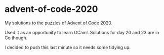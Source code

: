 # advent-of-code-2020
My solutions to the puzzles of [Advent of Code 2020](https://adventofcode.com/2020).

Used it as an opportunity to learn OCaml. Solutions for day 20 and 23
are in Go though.

I decided to push this last minute so it needs some tidying up.
